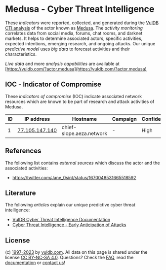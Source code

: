 # Medusa - Cyber Threat Intelligence

These _indicators_ were reported, collected, and generated during the [VulDB CTI analysis](https://vuldb.com/?kb.cti) of the actor known as [Medusa](https://vuldb.com/?actor.medusa). The _activity monitoring_ correlates data from social media, forums, chat rooms, and darknet markets. It helps to determine associated actors, specific activities, expected intentions, emerging research, and ongoing attacks. Our unique _predictive model_ uses _big data_ to forecast activities and their characteristics.

_Live data_ and more _analysis capabilities_ are available at [https://vuldb.com/?actor.medusa](https://vuldb.com/?actor.medusa)

## IOC - Indicator of Compromise

These _indicators of compromise_ (IOC) indicate associated network resources which are known to be part of research and attack activities of Medusa.

ID | IP address | Hostname | Campaign | Confidence
-- | ---------- | -------- | -------- | ----------
1 | [77.105.147.140](https://vuldb.com/?ip.77.105.147.140) | chief-slope.aeza.network | - | High

## References

The following list contains _external sources_ which discuss the actor and the associated activities:

* https://twitter.com/Jane_0sint/status/1670048531665518592

## Literature

The following _articles_ explain our unique predictive cyber threat intelligence:

* [VulDB Cyber Threat Intelligence Documentation](https://vuldb.com/?kb.cti)
* [Cyber Threat Intelligence - Early Anticipation of Attacks](https://www.scip.ch/en/?labs.20201022)

## License

(c) [1997-2023](https://vuldb.com/?kb.changelog) by [vuldb.com](https://vuldb.com/?kb.about). All data on this page is shared under the license [CC BY-NC-SA 4.0](https://creativecommons.org/licenses/by-nc-sa/4.0/). Questions? Check the [FAQ](https://vuldb.com/?kb.faq), read the [documentation](https://vuldb.com/?kb) or [contact us](https://vuldb.com/?contact)!
